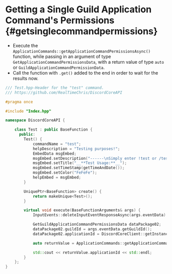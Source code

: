 Getting a Single Guild Application Command's Permissions {#getsinglecommandpermissions}
============
- Execute the `ApplicationCommands::getApplicationCommandPermissionsAsync()` function, while passing in an argument of type `GetApplicationCommandPermissionsData`, with a return value of type `auto` or `GuildApplicationCommandPermissionData`.
- Call the function with `.get()` added to the end in order to wait for the results now.

```cpp
/// Test.hpp-Header for the "test" command.
/// https://github.com/RealTimeChris/DiscordCoreAPI

#pragma once

#include "Index.hpp"

namespace DiscordCoreAPI {

	class Test : public BaseFunction {
	  public:
		Test() {
			commandName = "test";
			helpDescription = "Testing purposes!";
			EmbedData msgEmbed;
			msgEmbed.setDescription("------\nSimply enter !test or /test!\n------");
			msgEmbed.setTitle("__**Test Usage:**__");
			msgEmbed.setTimeStamp(getTimeAndDate());
			msgEmbed.setColor("FeFeFe");
			helpEmbed = msgEmbed;
		}

		UniquePtr<BaseFunction> create() {
			return makeUnique<Test>();
		}

		virtual void execute(BaseFunctionArguments& args) {
			InputEvents::deleteInputEventResponseAsync(args.eventData).get();

			GetGuildApplicationCommandPermissionsData dataPackage02;
			dataPackage02.guildId = args.eventData.getGuildId();
			dataPackage02.applicationId = DiscordCoreClient::getInstance()->getBotUser().id;

			auto returnValue = ApplicationCommands::getApplicationCommandPermissionsAsync(dataPackage02).get();

			std::cout << returnValue.applicationId << std::endl;
		}
	};
}
```